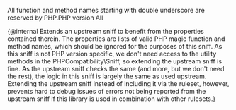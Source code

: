 All function and method names starting with double underscore are reserved by PHP.PHP version All

{@internal Extends an upstream sniff to benefit from the properties contained therein.
           The properties are lists of valid PHP magic function and method names, which
           should be ignored for the purposes of this sniff.
           As this sniff is not PHP version specific, we don't need access to the utility
           methods in the PHPCompatibility\Sniff, so extending the upstream sniff is fine.
           As the upstream sniff checks the same (and more, but we don't need the rest),
           the logic in this sniff is largely the same as used upstream.
           Extending the upstream sniff instead of including it via the ruleset, however,
           prevents hard to debug issues of errors not being reported from the upstream sniff
           if this library is used in combination with other rulesets.}